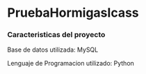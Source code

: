 # PruebaHormigasIcass

### Caracteristicas del proyecto

Base de datos utilizada: MySQL

Lenguaje de Programacion utilizado: Python

